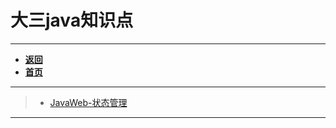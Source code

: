 # 大三java知识点

---

- [**返回**](https://code.aliyun.com/kangxianghui/studywrod/tree/master/%E5%A4%A7%E4%B8%89%E5%AD%A6%E4%B9%A0%E7%9F%A5%E8%AF%86%E7%82%B9/README.md)
- [**首页**](https://code.aliyun.com/kangxianghui/studywrod/tree/master/README.md)

---

> - [JavaWeb-状态管理](https://code.aliyun.com/kangxianghui/studywrod/tree/master/%E5%A4%A7%E4%B8%89%E5%AD%A6%E4%B9%A0%E7%9F%A5%E8%AF%86%E7%82%B9/java/web_news)

---
